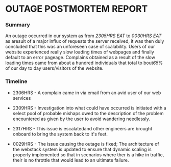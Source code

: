 # OUTAGE POSTMORTEM REPORT

### Summary
An outage occurred in our system as from *2305HRS EAT* to *0030HRS EAT* as aresult of a major influx of requests the server received, it was then duly concluded that this was an unforeseen case of scalability.
Users of our website experienced really slow loading times of webpages and finally default to an error pageage.
Complains obtained as a result of the slow loading times came from about a hundred individuals that total to bout*65%* of our day to day users/visitors of the website.

### Timeline
* 2306HRS - A complain came in via email from an avid user of our web services

* 2309HRS - Investigation into what could have occurred is initiated with a select pool of probable mishaps owed to the description of the problem encountered as given by the user to avoid wandering needlessly.

* 2317HRS - This issue is escalatedand other engineers are brought onboard to bring the system back to it's feet.

* 0029HRS - The issue causing the outage is fixed; The architecture of the webstack system is updated to ensure that dynamic scaling is properly implemented so that in scenarios where ther is a hike in traffic, their is no throttle that would lead to an ultimate failure.


